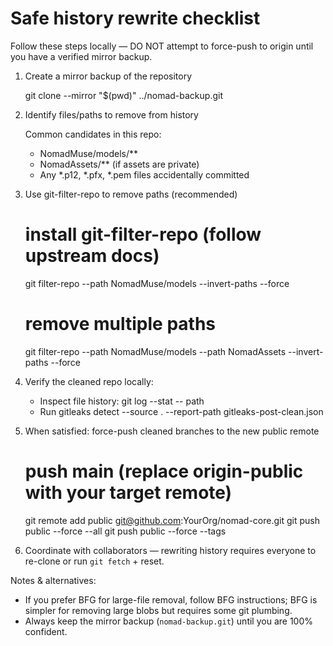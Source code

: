 # Safe history rewrite checklist

Follow these steps locally — DO NOT attempt to force-push to origin until you have a verified mirror backup.

1) Create a mirror backup of the repository

   git clone --mirror "$(pwd)" ../nomad-backup.git

2) Identify files/paths to remove from history

   Common candidates in this repo:
   - NomadMuse/models/**
   - NomadAssets/**  (if assets are private)
   - Any *.p12, *.pfx, *.pem files accidentally committed

3) Use git-filter-repo to remove paths (recommended)

   # install git-filter-repo (follow upstream docs)
   git filter-repo --path NomadMuse/models --invert-paths --force

   # remove multiple paths
   git filter-repo --path NomadMuse/models --path NomadAssets --invert-paths --force

4) Verify the cleaned repo locally:
   - Inspect file history: git log --stat -- path
   - Run gitleaks detect --source . --report-path gitleaks-post-clean.json

5) When satisfied: force-push cleaned branches to the new public remote

   # push main (replace origin-public with your target remote)
   git remote add public git@github.com:YourOrg/nomad-core.git
   git push public --force --all
   git push public --force --tags

6) Coordinate with collaborators — rewriting history requires everyone to re-clone or run `git fetch` + reset.

Notes & alternatives:
- If you prefer BFG for large-file removal, follow BFG instructions; BFG is simpler for removing large blobs but requires some git plumbing.
- Always keep the mirror backup (`nomad-backup.git`) until you are 100% confident.
